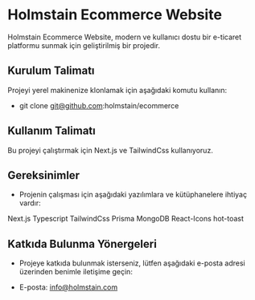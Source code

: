 # Holmstain Ecommerce Website

Holmstain Ecommerce Website, modern ve kullanıcı dostu bir e-ticaret platformu sunmak için geliştirilmiş bir projedir.

## Kurulum Talimatı

Projeyi yerel makinenize klonlamak için aşağıdaki komutu kullanın:

- git clone git@github.com:holmstain/ecommerce

## Kullanım Talimatı

Bu projeyi çalıştırmak için Next.js ve TailwindCss kullanıyoruz.

## Gereksinimler
- Projenin çalışması için aşağıdaki yazılımlara ve kütüphanelere ihtiyaç vardır:

Next.js
Typescript
TailwindCss
Prisma
MongoDB
React-Icons
hot-toast

## Katkıda Bulunma Yönergeleri
- Projeye katkıda bulunmak isterseniz, lütfen aşağıdaki e-posta adresi üzerinden benimle iletişime geçin:

* E-posta: info@holmstain.com